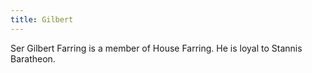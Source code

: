 ```yaml
---
title: Gilbert
---
```


Ser Gilbert Farring is a member of House Farring. He is loyal to Stannis Baratheon.


